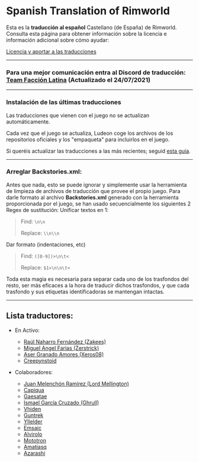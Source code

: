 # Spanish Translation of Rimworld
Esta es la **traducción al español** Castellano (de España) de Rimworld.
Consulta esta página para obtener información sobre la licencia e información adicional sobre cómo ayudar:

[Licencia y aportar a las traducciones](http://ludeon.com/forums/index.php?topic=2933.0)


---
### Para una mejor comunicación entra al Discord de traducción: [Team Facción Latina](https://discord.gg/EjK52KM) (Actualizado el 24/07/2021) 

---
### Instalación de las últimas traducciones
Las traducciones que vienen con el juego no se actualizan automáticamente.

Cada vez que el juego se actualiza, Ludeon coge los archivos de los repositorios oficiales y los "empaqueta" para incluirlos en el juego.

Si queréis actualizar las traducciones a las más recientes; seguid [esta guía](Instalation/InstallGuide.md).

---
### Arreglar **Backstories.xml**:
Antes que nada, esto se puede ignorar y simplemente usar la herramienta de limpieza de archivos de traducción que provee el propio juego.
Para darle formato al archivo **Backstories.xml** generado con la herramienta proporcionada por el juego, se han usado secuencialmente los siguientes 2 Regex de sustitución:
Unificar textos en 1:
> Find:		```\n\n```
> 
> Replace:	```\\n\\n```

Dar formato (indentaciones, etc)
> Find:		```([0-9])>\n\t<```
> 
> Replace:	```$1>\n\n\t<```

Toda esta magia es necesaria para separar cada uno de los trasfondos del resto, ser más eficaces a la hora de traducir dichos trasfondos, y que cada trasfondo y sus etiquetas identificadoras se mantengan intactas.

---
## Lista  traductores:
* En Activo:
	* [Raúl Naharro Fernández (Zakees)](https://github.com/Zakees)
	* [Miguel Angel Farias (Zerstrick)](https://github.com/Zerstrick)
	* [Aser Granado Amores (Xeros08)](https://github.com/Xeros08)
	* [Creepynstoid](https://github.com/Creepynstoid)

* Colaboradores:
	* [Juan Melenchón Ramírez (Lord Mellington)](https://github.com/LordMellington)
	* [Capiqua](https://github.com/capiqua)
	* [Gaesatae](https://github.com/Gaesatae) 
	* [Ismael García Cruzado (Ghrull)](https://github.com/Ghrull)
	* [Vhiden](https://github.com/Vhiden)
	* [Guntrek](https://github.com/Guntrek)
	* [Yllelder](https://github.com/Yllelder)
	* [Emsaic](https://github.com/Emsaic)
	* [Alvirolo](https://github.com/Alvirolo)
	* [Mototron](https://github.com/Mototron)
	* [Amatiasq](https://github.com/amatiasq)
	* [Azarashi](https://github.com/AzarashiEsp)
